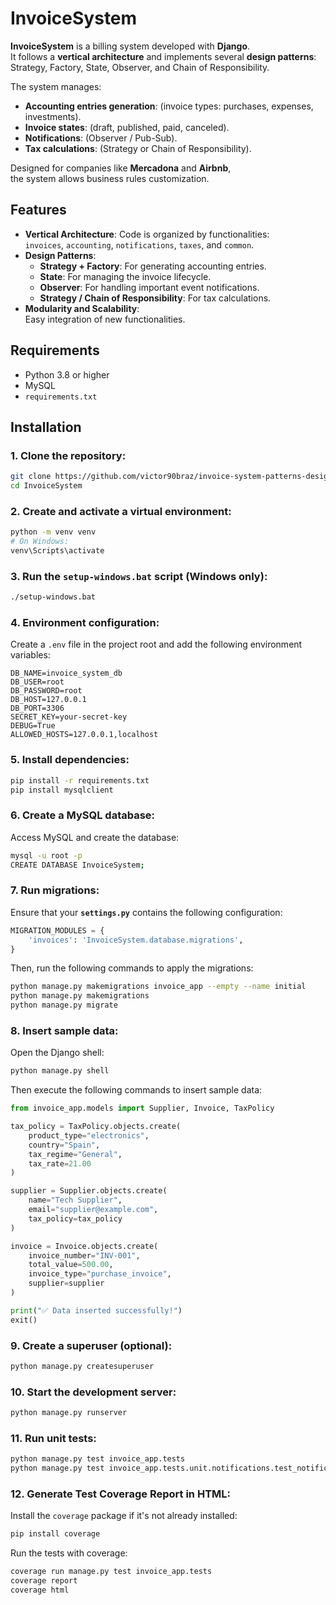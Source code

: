 # InvoiceSystem

**InvoiceSystem** is a billing system developed with **Django**.  
It follows a **vertical architecture** and implements several **design patterns**:  
Strategy, Factory, State, Observer, and Chain of Responsibility.

The system manages:

- **Accounting entries generation**: (invoice types: purchases, expenses, investments).
- **Invoice states**: (draft, published, paid, canceled).
- **Notifications**: (Observer / Pub-Sub).
- **Tax calculations**: (Strategy or Chain of Responsibility).

Designed for companies like **Mercadona** and **Airbnb**,  
the system allows business rules customization.

## Features

- **Vertical Architecture**: Code is organized by functionalities:  
  `invoices`, `accounting`, `notifications`, `taxes`, and `common`.
- **Design Patterns**:
  - **Strategy + Factory**: For generating accounting entries.
  - **State**: For managing the invoice lifecycle.
  - **Observer**: For handling important event notifications.
  - **Strategy / Chain of Responsibility**: For tax calculations.
- **Modularity and Scalability**:  
  Easy integration of new functionalities.

## Requirements

- Python 3.8 or higher
- MySQL
- `requirements.txt`

## Installation

### 1. Clone the repository:

```bash
git clone https://github.com/victor90braz/invoice-system-patterns-design-vertical-architecture.git
cd InvoiceSystem
```

### 2. Create and activate a virtual environment:

```bash
python -m venv venv
# On Windows:
venv\Scripts\activate
```

### 3. Run the `setup-windows.bat` script (Windows only):

```bash
./setup-windows.bat
```

### 4. Environment configuration:

Create a `.env` file in the project root and add the following environment variables:

```env
DB_NAME=invoice_system_db
DB_USER=root
DB_PASSWORD=root
DB_HOST=127.0.0.1
DB_PORT=3306
SECRET_KEY=your-secret-key
DEBUG=True
ALLOWED_HOSTS=127.0.0.1,localhost
```

### 5. Install dependencies:

```bash
pip install -r requirements.txt
pip install mysqlclient
```

### 6. Create a MySQL database:

Access MySQL and create the database:

```bash
mysql -u root -p
CREATE DATABASE InvoiceSystem;
```

### 7. Run migrations:

Ensure that your **`settings.py`** contains the following configuration:

```python
MIGRATION_MODULES = {
    'invoices': 'InvoiceSystem.database.migrations',
}
```

Then, run the following commands to apply the migrations:

```bash
python manage.py makemigrations invoice_app --empty --name initial
python manage.py makemigrations
python manage.py migrate
```

### 8. Insert sample data:

Open the Django shell:

```bash
python manage.py shell
```

Then execute the following commands to insert sample data:

```python
from invoice_app.models import Supplier, Invoice, TaxPolicy

tax_policy = TaxPolicy.objects.create(
    product_type="electronics",
    country="Spain",
    tax_regime="General",
    tax_rate=21.00
)

supplier = Supplier.objects.create(
    name="Tech Supplier",
    email="supplier@example.com",
    tax_policy=tax_policy
)

invoice = Invoice.objects.create(
    invoice_number="INV-001",
    total_value=500.00,
    invoice_type="purchase_invoice",
    supplier=supplier
)

print("✅ Data inserted successfully!")
exit()
```

### 9. Create a superuser (optional):

```bash
python manage.py createsuperuser
```

### 10. Start the development server:

```bash
python manage.py runserver
```

### 11. Run unit tests:

```bash
python manage.py test invoice_app.tests
python manage.py test invoice_app.tests.unit.notifications.test_notifications.InvoiceNotificationTest
```

### 12. Generate Test Coverage Report in HTML:

Install the `coverage` package if it's not already installed:

```bash
pip install coverage
```

Run the tests with coverage:

```bash
coverage run manage.py test invoice_app.tests
coverage report
coverage html
```
